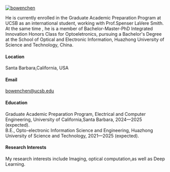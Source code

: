 

[![bowenchen](https://img.shields.io/badge/BowenChen-github-blue?logo=github)](https://github.com/BowenChen-hust)

He is currently enrolled in the Graduate Academic Preparation Program at UCSB as an international student, working with Prof.Spenser LaVere Smith. At the same time , he is a member of Bachelor-Master-PhD  Integrated Innovation Honors Class for Optoeletronics, pursuing a Bachelor's Degree at the School of Optical and Electronic Information, Huazhong University of Science and Technology, China.

#### Location
Santa Barbara,California, USA

#### Email
bowenchen@ucsb.edu

#### Education
Graduate Academic Preparation Program, Electrical and Computer Engineering, University of California,Santa Barbara, 2024—2025 (expected).\
B.E., Opto-electronic Information Science and Engineering, Huazhong University of Science and Technology, 2021—2025 (expected).

#### Research Interests
My research interests include Imaging, optical computation,as well as Deep Learning. 

